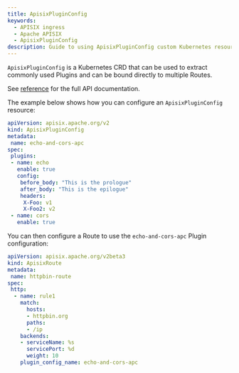 ```yaml
---
title: ApisixPluginConfig
keywords:
  - APISIX ingress
  - Apache APISIX
  - ApisixPluginConfig
description: Guide to using ApisixPluginConfig custom Kubernetes resource.
---
```


`ApisixPluginConfig` is a Kubernetes CRD that can be used to extract commonly used Plugins and can be bound directly to multiple Routes.

See [reference](https://apisix.apache.org/docs/ingress-controller/references/apisix_pluginconfig_v2/) for the full API documentation.

The example below shows how you can configure an `ApisixPluginConfig` resource:

```yaml
apiVersion: apisix.apache.org/v2
kind: ApisixPluginConfig
metadata:
 name: echo-and-cors-apc
spec:
 plugins:
 - name: echo
   enable: true
   config:
    before_body: "This is the prologue"
    after_body: "This is the epilogue"
    headers:
     X-Foo: v1
     X-Foo2: v2
 - name: cors
   enable: true
```

You can then configure a Route to use the `echo-and-cors-apc` Plugin configuration:

```yaml
apiVersion: apisix.apache.org/v2beta3
kind: ApisixRoute
metadata:
 name: httpbin-route
spec:
 http:
  - name: rule1
    match:
      hosts:
      - httpbin.org
      paths:
      - /ip
    backends:
    - serviceName: %s
      servicePort: %d
      weight: 10
    plugin_config_name: echo-and-cors-apc
```

